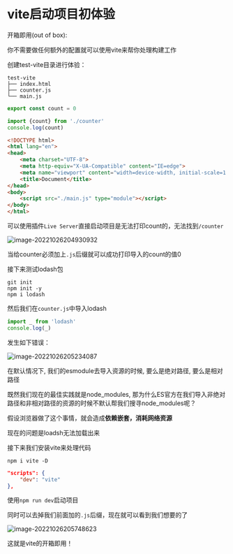 # vite启动项目初体验

开箱即用(out of box):

你不需要做任何额外的配置就可以使用vite来帮你处理构建工作

创建test-vite目录进行体验：

```
test-vite
├── index.html
├── counter.js
└── main.js
```

```js title="counter.js"
export const count = 0
```

```js title="main.js"
import {count} from './counter'
console.log(count)
```

```html title="index.html"
<!DOCTYPE html>
<html lang="en">
<head>
    <meta charset="UTF-8">
    <meta http-equiv="X-UA-Compatible" content="IE=edge">
    <meta name="viewport" content="width=device-width, initial-scale=1.0">
    <title>Document</title>
</head>
<body>
    <script src="./main.js" type="module"></script>
</body>
</html>
```

可以使用插件`Live Server`直接启动项目是无法打印count的，无法找到`/counter`

![image-20221026204930932](https://blog-guiyexing.oss-cn-qingdao.aliyuncs.com/blogImg/202210262049983.png!blog.guiyexing)

当给counter必须加上`.js`后缀就可以成功打印导入的count的值0

接下来测试lodash包

```
git init
npm init -y
npm i lodash
```

然后我们在`counter.js`中导入lodash

```js
import _ from 'lodash'
console.log(_)
```

发生如下错误：

![image-20221026205234087](https://blog-guiyexing.oss-cn-qingdao.aliyuncs.com/blogImg/202210262052112.png!blog.guiyexing)

在默认情况下, 我们的esmodule去导入资源的时候, 要么是绝对路径, 要么是相对路径

既然我们现在的最佳实践就是node_modules, 那为什么ES官方在我们导入非绝对路径和非相对路径的资源的时候不默认帮我们搜寻node_modules呢？

假设浏览器做了这个事情，就会造成**依赖嵌套，消耗网络资源**

现在的问题是loadsh无法加载出来

接下来我们安装vite来处理代码

```
npm i vite -D
```

```json title="package.json"
"scripts": {
    "dev": "vite"
},
```

使用`npm run dev`启动项目

同时可以去掉我们前面加的`.js`后缀，现在就可以看到我们想要的了

![image-20221026205748623](https://blog-guiyexing.oss-cn-qingdao.aliyuncs.com/blogImg/202210262057657.png!blog.guiyexing)

这就是vite的开箱即用！